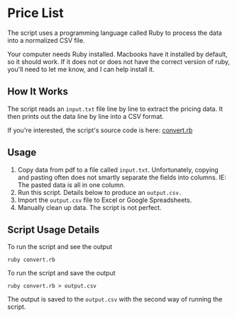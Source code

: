 # Price List

The script uses a programming language called Ruby to process the data into a normalized CSV file.

Your computer needs Ruby installed. Macbooks have it installed by default, so it should work. If it does not or does not have the correct version of ruby, you'll need to let me know, and I can help install it.

## How It Works

The script reads an `input.txt` file line by line to extract the pricing data. It then prints out the data line by line into a CSV format.

If you're interested, the script's source code is here: [convert.rb](convert.rb)

## Usage

1. Copy data from pdf to a file called `input.txt`. Unfortunately, copying and pasting often does not smartly separate the fields into columns. IE: The pasted data is all in one column.
2. Run this script. Details below to produce an `output.csv.`
3. Import the `output.csv` file to Excel or Google Spreadsheets.
4. Manually clean up data. The script is not perfect.

## Script Usage Details

To run the script and see the output

    ruby convert.rb

To run the script and save the output

    ruby convert.rb > output.csv

The output is saved to the `output.csv` with the second way of running the script.

